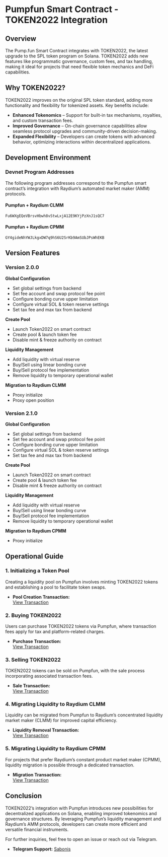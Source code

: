 # Pumpfun Smart Contract - TOKEN2022 Integration

## Overview

The Pump.fun Smart Contract integrates with TOKEN2022, the latest upgrade to the SPL token program on Solana. TOKEN2022 adds new features like programmatic governance, custom fees, and tax handling, making it ideal for projects that need flexible token mechanics and DeFi capabilities.


## Why TOKEN2022?

TOKEN2022 improves on the original SPL token standard, adding more functionality and flexibility for tokenized assets. Key benefits include:

- **Enhanced Tokenomics** – Support for built-in tax mechanisms, royalties, and custom transaction fees.
- **Improved Governance** – On-chain governance capabilities allow seamless protocol upgrades and community-driven decision-making.
- **Expanded Flexibility** – Developers can create tokens with advanced behavior, optimizing interactions within decentralized applications.

## Development Environment

### Devnet Program Addresses
The following program addresses correspond to the Pumpfun smart contract’s integration with Raydium’s automated market maker (AMM) protocols.

#### Pumpfun + Raydium CLMM
```
Fu6WXgEQeVBrsvHbwh8vStwLxjA12E9KYjPzXnJ1sQC7
```

#### Pumpfun + Raydium CPMM
```
GY4gideNhYWJLkgxDW7q9hS6U2SrKb9AmSUbJPsWhEKB
```

## Version Features

### Version 2.0.0

**Global Configuration**
- Set global settings from backend
- Set fee account and swap protocol fee point
- Configure bonding curve upper limitation
- Configure virtual SOL & token reserve settings
- Set tax fee and max tax from backend

**Create Pool**
- Launch Token2022 on smart contract
- Create pool & launch token fee
- Disable mint & freeze authority on contract

**Liquidity Management**
- Add liquidity with virtual reserve
- Buy/Sell using linear bonding curve
- Buy/Sell protocol fee implementation
- Remove liquidity to temporary operational wallet

**Migration to Raydium CLMM**
- Proxy initialize
- Proxy open position

### Version 2.1.0

**Global Configuration**
- Set global settings from backend
- Set fee account and swap protocol fee point
- Configure bonding curve upper limitation
- Configure virtual SOL & token reserve settings
- Set tax fee and max tax from backend

**Create Pool**
- Launch Token2022 on smart contract
- Create pool & launch token fee
- Disable mint & freeze authority on contract

**Liquidity Management**
- Add liquidity with virtual reserve
- Buy/Sell using linear bonding curve
- Buy/Sell protocol fee implementation
- Remove liquidity to temporary operational wallet

**Migration to Raydium CPMM**
- Proxy initialize

## Operational Guide

### 1. Initializing a Token Pool

Creating a liquidity pool on Pumpfun involves minting TOKEN2022 tokens and establishing a pool to facilitate token swaps.

- **Pool Creation Transaction:**  
  [View Transaction](https://solana.fm/tx/5QYCTaGHaareH5CoCMDeDCSxq785BfdMhKmbeKWizq7uAeVptkAuyY8N1QSc78N8YPKLi3fXTZxAfPMdzy76jT25?cluster=devnet-solana)

### 2. Buying TOKEN2022

Users can purchase TOKEN2022 tokens via Pumpfun, where transaction fees apply for tax and platform-related charges.

- **Purchase Transaction:**  
  [View Transaction](https://solana.fm/tx/5unyZ9MekJeE8EULD4x9JKiNNCShfMnpk5edJzLpEMB6AY9g449an1y5hWmHkkJ8hwGCfpaVnb6TWL3SeqH14EYx?cluster=devnet-solana)

### 3. Selling TOKEN2022

TOKEN2022 tokens can be sold on Pumpfun, with the sale process incorporating associated transaction fees.

- **Sale Transaction:**  
  [View Transaction](https://solana.fm/tx/2Wt2YhkU5Bj6kY9hgSLaPZ6AkjxsRZrijax59f9kRQo9fD61SkjhXPd587RTt9SDDQ4cdYNMySMBKZ5L5TJqYmyp?cluster=devnet-solana)

### 4. Migrating Liquidity to Raydium CLMM

Liquidity can be migrated from Pumpfun to Raydium’s concentrated liquidity market maker (CLMM) for improved capital efficiency.

- **Liquidity Removal Transaction:**  
  [View Transaction](https://solana.fm/tx/uX492XUVW7yEtxyxSyhqDm7jngB7xtr23Sh29WhVfHR88JuSDwyC387XDE69k4Q8dzPbfYGDeX2hMHsRMQg2LLH?cluster=devnet-solana)

### 5. Migrating Liquidity to Raydium CPMM

For projects that prefer Raydium’s constant product market maker (CPMM), liquidity migration is possible through a dedicated transaction.

- **Migration Transaction:**  
  [View Transaction](https://solana.fm/tx/5iHdBwV2d9RsqmawRuUSRiJfb5k22ooZTpCJhigBiXpYrbep7pK4rYKyq2MQgtiSYYTzsDB1wKtrmtx45K93D7p5?cluster=devnet-solana)

## Conclusion

TOKEN2022’s integration with Pumpfun introduces new possibilities for decentralized applications on Solana, enabling improved tokenomics and governance structures. By leveraging Pumpfun’s liquidity management and Raydium’s AMM protocols, developers can create more efficient and versatile financial instruments.

For further inquiries, feel free to open an issue or reach out via Telegram.

- **Telegram Support:** [Sabonis](https://t.me/sabonis_24)

